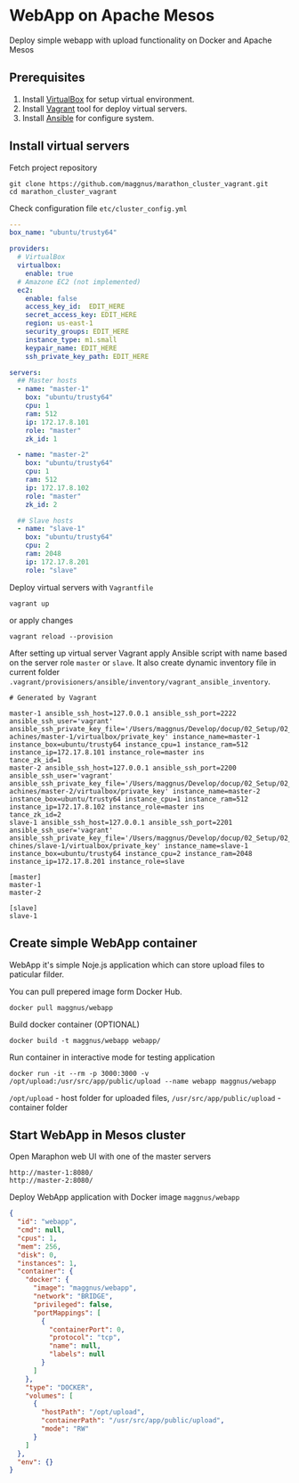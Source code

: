 WebApp on Apache Mesos
======================
Deploy simple webapp with upload functionality on Docker and Apache Mesos

Prerequisites
--------------------------
1. Install [VirtualBox](https://www.virtualbox.org/wiki/Downloads) for setup virtual environment.
1. Install [Vagrant](https://www.vagrantup.com/downloads.html) tool for deploy virtual servers.
2. Install [Ansible](http://docs.ansible.com/ansible/intro_installation.html) for configure system.

Install virtual servers
--------------------------
Fetch project repository
```console
git clone https://github.com/maggnus/marathon_cluster_vagrant.git
cd marathon_cluster_vagrant
```
Check configuration file `etc/cluster_config.yml`
```yaml
---
box_name: "ubuntu/trusty64"

providers:
  # VirtualBox
  virtualbox:
    enable: true
  # Amazone EC2 (not implemented)
  ec2:
    enable: false
    access_key_id:  EDIT_HERE
    secret_access_key: EDIT_HERE
    region: us-east-1
    security_groups: EDIT_HERE
    instance_type: m1.small
    keypair_name: EDIT_HERE
    ssh_private_key_path: EDIT_HERE

servers:
  ## Master hosts
  - name: "master-1"
    box: "ubuntu/trusty64"
    cpu: 1
    ram: 512
    ip: 172.17.8.101
    role: "master"
    zk_id: 1

  - name: "master-2"
    box: "ubuntu/trusty64"
    cpu: 1
    ram: 512
    ip: 172.17.8.102
    role: "master"
    zk_id: 2

  ## Slave hosts
  - name: "slave-1"
    box: "ubuntu/trusty64"
    cpu: 2
    ram: 2048
    ip: 172.17.8.201
    role: "slave"
```
Deploy virtual servers with `Vagrantfile`
```console
vagrant up
```
or apply changes
```console
vagrant reload --provision
```
After setting up virtual server Vagrant apply Ansible script with name based on the server role `master` or `slave`.
It also create dynamic inventory file in current folder `.vagrant/provisioners/ansible/inventory/vagrant_ansible_inventory`.

```
# Generated by Vagrant

master-1 ansible_ssh_host=127.0.0.1 ansible_ssh_port=2222 ansible_ssh_user='vagrant' ansible_ssh_private_key_file='/Users/maggnus/Develop/docup/02_Setup/02_vagrant/.vagrant/m
achines/master-1/virtualbox/private_key' instance_name=master-1 instance_box=ubuntu/trusty64 instance_cpu=1 instance_ram=512 instance_ip=172.17.8.101 instance_role=master ins
tance_zk_id=1
master-2 ansible_ssh_host=127.0.0.1 ansible_ssh_port=2200 ansible_ssh_user='vagrant' ansible_ssh_private_key_file='/Users/maggnus/Develop/docup/02_Setup/02_vagrant/.vagrant/m
achines/master-2/virtualbox/private_key' instance_name=master-2 instance_box=ubuntu/trusty64 instance_cpu=1 instance_ram=512 instance_ip=172.17.8.102 instance_role=master ins
tance_zk_id=2
slave-1 ansible_ssh_host=127.0.0.1 ansible_ssh_port=2201 ansible_ssh_user='vagrant' ansible_ssh_private_key_file='/Users/maggnus/Develop/docup/02_Setup/02_vagrant/.vagrant/ma
chines/slave-1/virtualbox/private_key' instance_name=slave-1 instance_box=ubuntu/trusty64 instance_cpu=2 instance_ram=2048 instance_ip=172.17.8.201 instance_role=slave

[master]
master-1
master-2

[slave]
slave-1
```

Create simple WebApp container
--------------------------
WebApp it's simple Noje.js application which can store upload files to paticular filder.

You can pull prepered image form Docker Hub.
```console
docker pull maggnus/webapp
```
Build docker container (OPTIONAL)
```
docker build -t maggnus/webapp webapp/
```
Run container in interactive mode for testing application
```console
docker run -it --rm -p 3000:3000 -v /opt/upload:/usr/src/app/public/upload --name webapp maggnus/webapp
```
`/opt/upload` - host folder for uploaded files, `/usr/src/app/public/upload` - container folder

Start WebApp in Mesos cluster
--------------------------
Open Maraphon web UI with one of the master servers
```
http://master-1:8080/
http://master-2:8080/
```
Deploy WebApp application with Docker image `maggnus/webapp`
```json
{
  "id": "webapp",
  "cmd": null,
  "cpus": 1,
  "mem": 256,
  "disk": 0,
  "instances": 1,
  "container": {
    "docker": {
      "image": "maggnus/webapp",
      "network": "BRIDGE",
      "privileged": false,
      "portMappings": [
        {
          "containerPort": 0,
          "protocol": "tcp",
          "name": null,
          "labels": null
        }
      ]
    },
    "type": "DOCKER",
    "volumes": [
      {
        "hostPath": "/opt/upload",
        "containerPath": "/usr/src/app/public/upload",
        "mode": "RW"
      }
    ]
  },
  "env": {}
}
```
